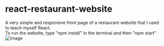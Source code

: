 # react-restaurant-website
A very simple and responsive front page of a restaurant website that I used to teach myself React.
<br>
To run the website, type "npm install" in the terminal and then "npm start"
<br>
![image](https://user-images.githubusercontent.com/103369144/232347294-b8d01f8f-325d-46b9-851f-713baa60732e.png)
